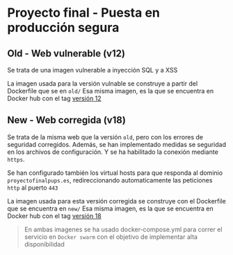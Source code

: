 # Proyecto final - Puesta en producción segura

## Old - Web vulnerable (v12)

Se trata de una imagen vulnerable a inyección SQL y a XSS

La imagen usada para la versión vulnable se construye a partir del Dockerfile que se en `old/`
Esa misma imagen, es la que se encuentra en Docker hub con el tag [versión 12](https://hub.docker.com/r/ikersolozabal/proyecto_final_pups)

## New - Web corregida (v18)

Se trata de la misma web que la versión `old`, pero con los errores de seguridad corregidos.
Además, se han implementado medidas se seguridad en los archivos de configuración. Y se ha habilitado la conexión mediante `https`.

Se han configurado también los virtual hosts para que responda al dominio `proyectofinalpups.es`, redireccionando automaticamente las peticiones `http` al puerto `443`

La imagen usada para esta versión corregida se construye con el Dockerfile que se encuentra en  `new/`
Esa misma imagen, es la que se encuentra en Docker hub con el tag [versión 18](https://hub.docker.com/r/ikersolozabal/proyecto_final_pups)

> En ambas imagenes se ha usado docker-compose.yml para correr el servicio en `Docker swarm` con el objetivo de implementar alta disponibilidad 
